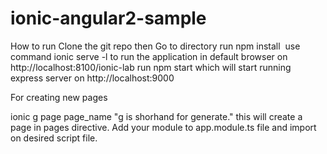 # ionic-angular2-sample

How to run
  Clone the git repo
then
  Go to directory
  run npm install
  use command ionic serve -l to run the application in default browser on http://localhost:8100/ionic-lab 
  run npm start which will start running express server on http://localhost:9000
  
  For creating new pages
  
  ionic g page page_name "g is shorhand for generate." this will create a page in pages directive. Add your module to app.module.ts file and import on desired script file.
  

